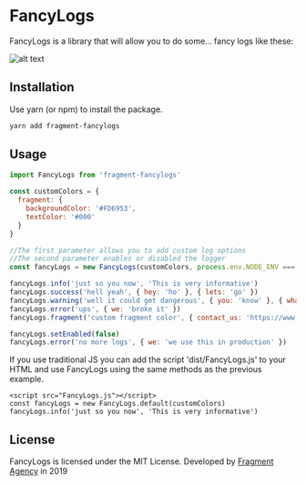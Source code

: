 # FancyLogs

FancyLogs is a library that will allow you to do some... fancy logs like these:

![alt text](https://i.ibb.co/1qCSTp9/Captura-de-Pantalla-2019-05-30-a-les-13-38-47.png "Super fancy")
## Installation

Use yarn (or npm) to install the package.

```bash
yarn add fragment-fancylogs
```

## Usage

```js
import FancyLogs from 'fragment-fancylogs'

const customColors = {
  fragment: {
    backgroundColor: '#FD6953',
    textColor: '#000'
  }
}

//The first parameter allows you to add custom log options
//The second parameter enables or disabled the logger
const fancyLogs = new FancyLogs(customColors, process.env.NODE_ENV === 'dev')

fancyLogs.info('just so you now', 'This is very informative')
fancyLogs.success('hell yeah', { hey: 'ho' }, { lets: 'go' })
fancyLogs.warning('well it could get dangerous', { you: 'know' }, { what: 'I mean' })
fancyLogs.error('ups', { we: 'broke it' })
fancyLogs.fragment('custom fragment color', { contact_us: 'https://www.fragment.agency/' })

fancyLogs.setEnabled(false)
fancyLogs.error('no more logs', { we: 'we use this in production' })
```

If you use traditional JS you can add the script 'dist/FancyLogs.js' to your HTML and use FancyLogs using the same methods as the previous example.

```
<script src="FancyLogs.js"></script>
const fancyLogs = new FancyLogs.default(customColors)
fancyLogs.info('just so you now', 'This is very informative')
```
## License
FancyLogs is licensed under the MIT License. Developed by [Fragment Agency](https://www.fragment.agency) in 2019